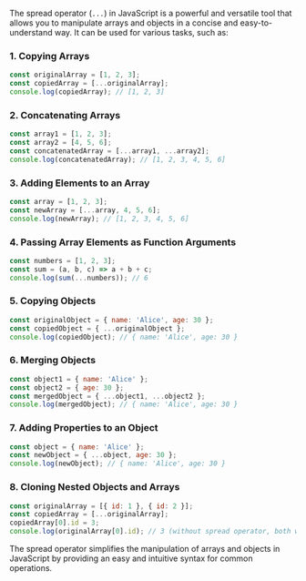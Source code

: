 The spread operator (`...`) in JavaScript is a powerful and versatile tool that allows you to manipulate arrays and objects in a concise and easy-to-understand way. It can be used for various tasks, such as:

### 1. Copying Arrays

```javascript
const originalArray = [1, 2, 3];
const copiedArray = [...originalArray];
console.log(copiedArray); // [1, 2, 3]
```

### 2. Concatenating Arrays

```javascript
const array1 = [1, 2, 3];
const array2 = [4, 5, 6];
const concatenatedArray = [...array1, ...array2];
console.log(concatenatedArray); // [1, 2, 3, 4, 5, 6]
```

### 3. Adding Elements to an Array

```javascript
const array = [1, 2, 3];
const newArray = [...array, 4, 5, 6];
console.log(newArray); // [1, 2, 3, 4, 5, 6]
```

### 4. Passing Array Elements as Function Arguments

```javascript
const numbers = [1, 2, 3];
const sum = (a, b, c) => a + b + c;
console.log(sum(...numbers)); // 6
```

### 5. Copying Objects

```javascript
const originalObject = { name: 'Alice', age: 30 };
const copiedObject = { ...originalObject };
console.log(copiedObject); // { name: 'Alice', age: 30 }
```

### 6. Merging Objects

```javascript
const object1 = { name: 'Alice' };
const object2 = { age: 30 };
const mergedObject = { ...object1, ...object2 };
console.log(mergedObject); // { name: 'Alice', age: 30 }
```

### 7. Adding Properties to an Object

```javascript
const object = { name: 'Alice' };
const newObject = { ...object, age: 30 };
console.log(newObject); // { name: 'Alice', age: 30 }
```

### 8. Cloning Nested Objects and Arrays

```javascript
const originalArray = [{ id: 1 }, { id: 2 }];
const copiedArray = [...originalArray];
copiedArray[0].id = 3;
console.log(originalArray[0].id); // 3 (without spread operator, both would have id of 3)
```

The spread operator simplifies the manipulation of arrays and objects in JavaScript by providing an easy and intuitive syntax for common operations.
